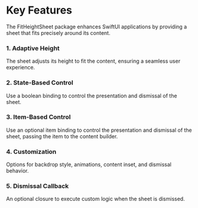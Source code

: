 # Key Features
The FitHeightSheet package enhances SwiftUI applications by providing a sheet that fits precisely around its content.

### 1. Adaptive Height 
The sheet adjusts its height to fit the content, ensuring a seamless user experience.

### 2. State-Based Control 
Use a boolean binding to control the presentation and dismissal of the sheet.

### 3. Item-Based Control 
Use an optional item binding to control the presentation and dismissal of the sheet, passing the item to the content builder.

### 4. Customization 
Options for backdrop style, animations, content inset, and dismissal behavior.

### 5. Dismissal Callback 
An optional closure to execute custom logic when the sheet is dismissed.
